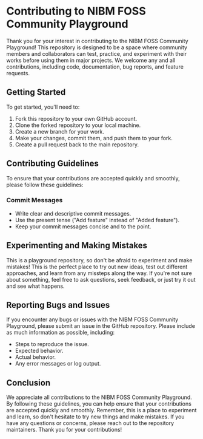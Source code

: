 # Contributing to NIBM FOSS Community Playground

Thank you for your interest in contributing to the NIBM FOSS Community Playground! This repository is designed to be a space where community members and collaborators can test, practice, and experiment with their works before using them in major projects. We welcome any and all contributions, including code, documentation, bug reports, and feature requests.

## Getting Started

To get started, you'll need to:

1. Fork this repository to your own GitHub account.
2. Clone the forked repository to your local machine.
3. Create a new branch for your work.
4. Make your changes, commit them, and push them to your fork.
5. Create a pull request back to the main repository.

## Contributing Guidelines

To ensure that your contributions are accepted quickly and smoothly, please follow these guidelines:

### Commit Messages

- Write clear and descriptive commit messages.
- Use the present tense ("Add feature" instead of "Added feature").
- Keep your commit messages concise and to the point.

## Experimenting and Making Mistakes

This is a playground repository, so don't be afraid to experiment and make mistakes! This is the perfect place to try out new ideas, test out different approaches, and learn from any missteps along the way. If you're not sure about something, feel free to ask questions, seek feedback, or just try it out and see what happens.

## Reporting Bugs and Issues

If you encounter any bugs or issues with the NIBM FOSS Community Playground, please submit an issue in the GitHub repository. Please include as much information as possible, including:

- Steps to reproduce the issue.
- Expected behavior.
- Actual behavior.
- Any error messages or log output.

## Conclusion

We appreciate all contributions to the NIBM FOSS Community Playground. By following these guidelines, you can help ensure that your contributions are accepted quickly and smoothly. Remember, this is a place to experiment and learn, so don't hesitate to try new things and make mistakes. If you have any questions or concerns, please reach out to the repository maintainers. Thank you for your contributions!

